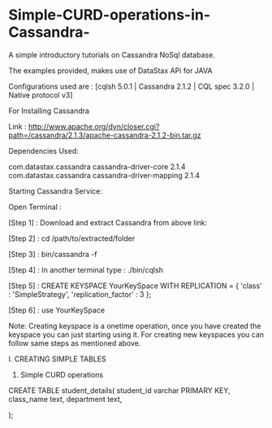 # Simple-CURD-operations-in-Cassandra-


A simple introductory tutorials on Cassandra NoSql database.



The examples provided, makes use of DataStax APi for JAVA

Configurations used are : [cqlsh 5.0.1 | Cassandra 2.1.2 | CQL spec 3.2.0 | Native protocol v3] 


For Installing Cassandra 

Link :  http://www.apache.org/dyn/closer.cgi?path=/cassandra/2.1.3/apache-cassandra-2.1.2-bin.tar.gz

Dependencies Used: 

<dependency>
    <groupId>com.datastax.cassandra</groupId>
    <artifactId>cassandra-driver-core</artifactId>
    <version>2.1.4</version>
</dependency>

<dependency>
    <groupId>com.datastax.cassandra</groupId>
    <artifactId>cassandra-driver-mapping</artifactId>
    <version>2.1.4</version>
</dependency>


Starting Cassandra Service:

Open  Terminal :

[Step 1] : Download and extract Cassandra from above link:

[Step 2] : cd /path/to/extracted/folder

[Step 3] : bin/cassandra -f 

[Step 4] : In another terminal type : ./bin/cqlsh


[Step 5] : CREATE KEYSPACE YourKeySpace
  WITH REPLICATION = { 'class' : 'SimpleStrategy', 'replication_factor' : 3 };

[Step 6] : use  YourKeySpace

Note: Creating keyspace is a onetime operation, once you have created the keyspace you can just starting using it. For creating new keyspaces you can follow same steps as mentioned above.


I. CREATING SIMPLE TABLES


1. Simple  CURD operations 

CREATE TABLE student_details(
student_id varchar PRIMARY KEY,
class_name text,
department text,

);



